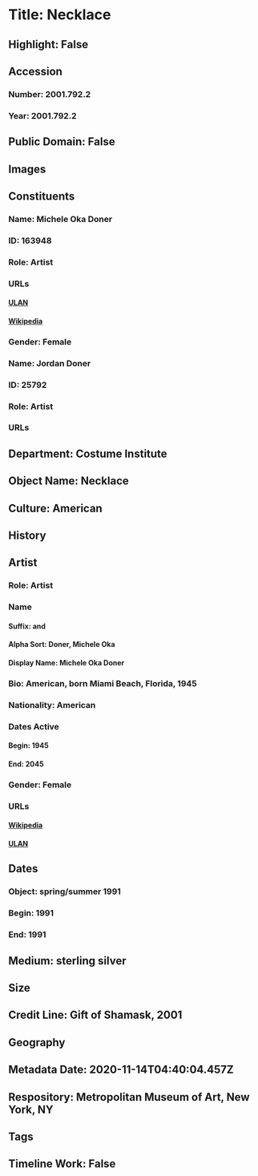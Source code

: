 # Title: Necklace
## Highlight: False
## Accession
### Number: 2001.792.2
### Year: 2001.792.2
## Public Domain: False
## Images
## Constituents
### Name: Michele Oka Doner
### ID: 163948
### Role: Artist
### URLs
#### [ULAN](http://vocab.getty.edu/page/ulan/500065992)
#### [Wikipedia](https://www.wikidata.org/wiki/Q6836813)
### Gender: Female
### Name: Jordan Doner
### ID: 25792
### Role: Artist
### URLs
## Department: Costume Institute
## Object Name: Necklace
## Culture: American
## History
## Artist
### Role: Artist
### Name
#### Suffix: and
#### Alpha Sort: Doner, Michele Oka
#### Display Name: Michele Oka Doner
### Bio: American, born Miami Beach, Florida, 1945
### Nationality: American
### Dates Active
#### Begin: 1945
#### End: 2045
### Gender: Female
### URLs
#### [Wikipedia](https://www.wikidata.org/wiki/Q6836813)
#### [ULAN](http://vocab.getty.edu/page/ulan/500065992)
## Dates
### Object: spring/summer 1991
### Begin: 1991
### End: 1991
## Medium: sterling silver
## Size
## Credit Line: Gift of Shamask, 2001
## Geography
## Metadata Date: 2020-11-14T04:40:04.457Z
## Respository: Metropolitan Museum of Art, New York, NY
## Tags
## Timeline Work: False